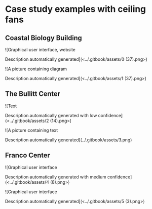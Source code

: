 # Case study examples with ceiling fans

## Coastal Biology Building

![Graphical user interface, website

Description automatically generated](<../.gitbook/assets/0 (37).png>)

![A picture containing diagram

Description automatically generated](<../.gitbook/assets/1 (37).png>)

## The Bullitt Center

![Text

Description automatically generated with low confidence](<../.gitbook/assets/2 (14).png>)

![A picture containing text

Description automatically generated](../.gitbook/assets/3.png)

## Franco Center

![Graphical user interface

Description automatically generated with medium confidence](<../.gitbook/assets/4 (8).png>)

![Graphical user interface

Description automatically generated](<../.gitbook/assets/5 (3).png>)
